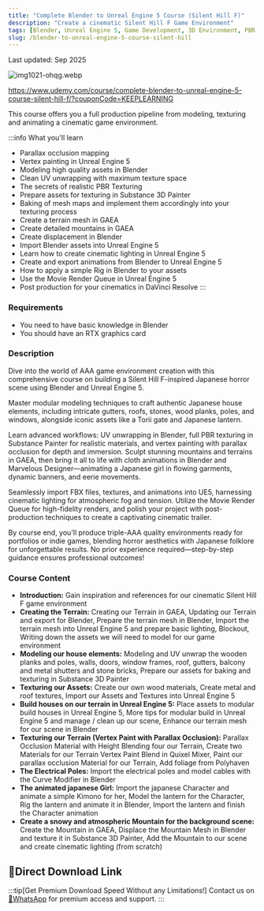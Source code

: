 ```yaml
---
title: "Complete Blender to Unreal Engine 5 Course (Silent Hill F)"
description: "Create a cinematic Silent Hill F Game Environment"
tags: [Blender, Unreal Engine 5, Game Development, 3D Environment, PBR Texturing, GAEA, Substance Painter]
slug: /blender-to-unreal-engine-5-course-silent-hill
---
```


Last updated: Sep 2025

![img1021-ohqg.webp](https://list.ucards.store/d/img/img1021-ohqg.webp)

https://www.udemy.com/course/complete-blender-to-unreal-engine-5-course-silent-hill-f/?couponCode=KEEPLEARNING

This course offers you a full production pipeline from modeling, texturing and animating a cinematic game environment.

:::info What you'll learn
-   Parallax occlusion mapping
-   Vertex painting in Unreal Engine 5
-   Modeling high quality assets in Blender
-   Clean UV unwrapping with maximum texture space
-   The secrets of realistic PBR Texturing
-   Prepare assets for texturing in Substance 3D Painter
-   Baking of mesh maps and implement them accordingly into your texturing process
-   Create a terrain mesh in GAEA
-   Create detailed mountains in GAEA
-   Create displacement in Blender
-   Import Blender assets into Unreal Engine 5
-   Learn how to create cinematic lighting in Unreal Engine 5
-   Create and export animations from Blender to Unreal Engine 5
-   How to apply a simple Rig in Blender to your assets
-   Use the Movie Render Queue in Unreal Engine 5
-   Post production for your cinematics in DaVinci Resolve
:::

### Requirements

-   You need to have basic knowledge in Blender
-   You should have an RTX graphics card

### Description

Dive into the world of AAA game environment creation with this comprehensive course on building a Silent Hill F-inspired Japanese horror scene using Blender and Unreal Engine 5.

Master modular modeling techniques to craft authentic Japanese house elements, including intricate gutters, roofs, stones, wood planks, poles, and windows, alongside iconic assets like a Torii gate and Japanese lantern.

Learn advanced workflows: UV unwrapping in Blender, full PBR texturing in Substance Painter for realistic materials, and vertex painting with parallax occlusion for depth and immersion. Sculpt stunning mountains and terrains in GAEA, then bring it all to life with cloth animations in Blender and Marvelous Designer—animating a Japanese girl in flowing garments, dynamic banners, and eerie movements.

Seamlessly import FBX files, textures, and animations into UE5, harnessing cinematic lighting for atmospheric fog and tension. Utilize the Movie Render Queue for high-fidelity renders, and polish your project with post-production techniques to create a captivating cinematic trailer.

By course end, you'll produce triple-AAA quality environments ready for portfolios or indie games, blending horror aesthetics with Japanese folklore for unforgettable results. No prior experience required—step-by-step guidance ensures professional outcomes!

### Course Content

-   **Introduction:** Gain inspiration and references for our cinematic Silent Hill F game environment
-   **Creating the Terrain:** Creating our Terrain in GAEA, Updating our Terrain and export for Blender, Prepare the terrain mesh in Blender, Import the terrain mesh into Unreal Engine 5 and prepare basic lighting, Blockout, Writing down the assets we will need to model for our game environment
-   **Modeling our house elements:** Modeling and UV unwrap the wooden planks and poles, walls, doors, window frames, roof, gutters, balcony and metal shutters and stone bricks, Prepare our assets for baking and texturing in Substance 3D Painter
-   **Texturing our Assets:** Create our own wood materials, Create metal and roof textures, Import our Assets and Textures into Unreal Engine 5
-   **Build houses on our terrain in Unreal Engine 5:** Place assets to modular build houses in Unreal Engine 5, More tips for modular build in Unreal Engine 5 and manage / clean up our scene, Enhance our terrain mesh for our scene in Blender
-   **Texturing our Terrain (Vertex Paint with Parallax Occlusion):** Parallax Occlusion Material with Height Blending four our Terrain, Create two Materials for our Terrain Vertex Paint Blend in Quixel Mixer, Paint our parallax occlusion Material for our Terrain, Add foliage from Polyhaven
-   **The Electrical Poles:** Import the electrical poles and model cables with the Curve Modifier in Blender
-   **The animated japanese Girl:** Import the japanese Character and animate a simple Kimono for her, Model the lantern for the Character, Rig the lantern and animate it in Blender, Import the lantern and finish the Character animation
-   **Create a snowy and atmospheric Mountain for the background scene:** Create the Mountain in GAEA, Displace the Mountain Mesh in Blender and texture it in Substance 3D Painter, Add the Mountain to our scene and create cinematic lighting (from scratch)

## 🚀Direct Download Link
:::tip[Get Premium Download Speed Without any Limitations!]
Contact us on [💬WhatsApp](https://wa.me/+8613237610083) for premium  access and support.
:::
